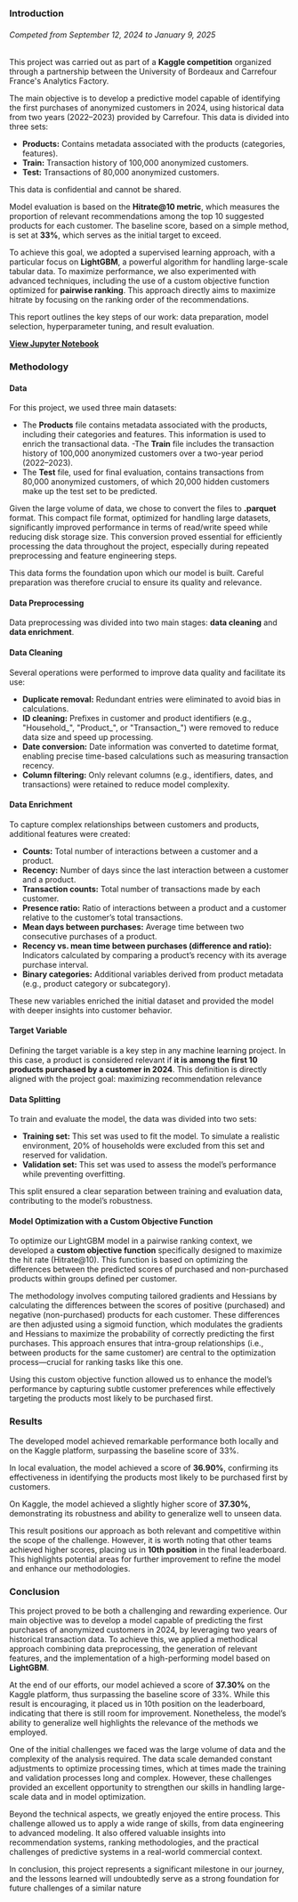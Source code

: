 ### Introduction
###### Competed from September 12, 2024 to January 9, 2025

This project was carried out as part of a **Kaggle competition** organized through a partnership between the University of Bordeaux and Carrefour France's Analytics Factory.

The main objective is to develop a predictive model capable of identifying the first purchases of anonymized customers in 2024, using historical data from two years (2022–2023) provided by Carrefour. This data is divided into three sets:
- **Products:** Contains metadata associated with the products (categories, features).
- **Train:** Transaction history of 100,000 anonymized customers.
- **Test:** Transactions of 80,000 anonymized customers.

This data is confidential and cannot be shared.

Model evaluation is based on the **Hitrate@10 metric**, which measures the proportion of relevant recommendations among the top 10 suggested products for each customer. The baseline score, based on a simple method, is set at **33%**, which serves as the initial target to exceed.

To achieve this goal, we adopted a supervised learning approach, with a particular focus on **LightGBM**, a powerful algorithm for handling large-scale tabular data. To maximize performance, we also experimented with advanced techniques, including the use of a custom objective function optimized for **pairwise ranking**. This approach directly aims to maximize hitrate by focusing on the ranking order of the recommendations.

This report outlines the key steps of our work: data preparation, model selection, hyperparameter tuning, and result evaluation.

[**View Jupyter Notebook**](https://colab.research.google.com/drive/17aUcZ25MyDEdB1FjVougNH7AkGmG9pYv#scrollTo=jn5IX_L8JPyw)


### Methodology

#### Data

For this project, we used three main datasets:
- The **Products** file contains metadata associated with the products, including their categories and features. This information is used to enrich the transactional data.
-The **Train** file includes the transaction history of 100,000 anonymized customers over a two-year period (2022–2023).
- The **Test** file, used for final evaluation, contains transactions from 80,000 anonymized customers, of which 20,000 hidden customers make up the test set to be predicted.

Given the large volume of data, we chose to convert the files to **.parquet** format. This compact file format, optimized for handling large datasets, significantly improved performance in terms of read/write speed while reducing disk storage size. This conversion proved essential for efficiently processing the data throughout the project, especially during repeated preprocessing and feature engineering steps.

This data forms the foundation upon which our model is built. Careful preparation was therefore crucial to ensure its quality and relevance.

#### Data Preprocessing

Data preprocessing was divided into two main stages: **data cleaning** and **data enrichment**.

#### Data Cleaning

Several operations were performed to improve data quality and facilitate its use:
- **Duplicate removal:** Redundant entries were eliminated to avoid bias in calculations.
- **ID cleaning:** Prefixes in customer and product identifiers (e.g., "Household_", "Product_", or "Transaction_") were removed to reduce data size and speed up processing.
- **Date conversion:** Date information was converted to datetime format, enabling precise time-based calculations such as measuring transaction recency.
- **Column filtering:** Only relevant columns (e.g., identifiers, dates, and transactions) were retained to reduce model complexity.

#### Data Enrichment

To capture complex relationships between customers and products, additional features were created:
- **Counts:** Total number of interactions between a customer and a product.
- **Recency:** Number of days since the last interaction between a customer and a product.
- **Transaction counts:** Total number of transactions made by each customer.
- **Presence ratio:** Ratio of interactions between a product and a customer relative to the customer’s total transactions.
- **Mean days between purchases:** Average time between two consecutive purchases of a product.
- **Recency vs. mean time between purchases (difference and ratio):** Indicators calculated by comparing a product’s recency with its average purchase interval.
- **Binary categories:** Additional variables derived from product metadata (e.g., product category or subcategory).

These new variables enriched the initial dataset and provided the model with deeper insights into customer behavior.

#### Target Variable

Defining the target variable is a key step in any machine learning project. In this case, a product is considered relevant if **it is among the first 10 products purchased by a customer in 2024**. This definition is directly aligned with the project goal: maximizing recommendation relevance

#### Data Splitting

To train and evaluate the model, the data was divided into two sets:
- **Training set:** This set was used to fit the model. To simulate a realistic environment, 20% of households were excluded from this set and reserved for validation.
- **Validation set:** This set was used to assess the model’s performance while preventing overfitting.

This split ensured a clear separation between training and evaluation data, contributing to the model’s robustness.

#### Model Optimization with a Custom Objective Function


To optimize our LightGBM model in a pairwise ranking context, we developed a **custom objective function** specifically designed to maximize the hit rate (Hitrate@10). This function is based on optimizing the differences between the predicted scores of purchased and non-purchased products within groups defined per customer.

The methodology involves computing tailored gradients and Hessians by calculating the differences between the scores of positive (purchased) and negative (non-purchased) products for each customer. These differences are then adjusted using a sigmoid function, which modulates the gradients and Hessians to maximize the probability of correctly predicting the first purchases. This approach ensures that intra-group relationships (i.e., between products for the same customer) are central to the optimization process—crucial for ranking tasks like this one.

Using this custom objective function allowed us to enhance the model’s performance by capturing subtle customer preferences while effectively targeting the products most likely to be purchased first.


### Results

The developed model achieved remarkable performance both locally and on the Kaggle platform, surpassing the baseline score of 33%.

In local evaluation, the model achieved a score of **36.90%**, confirming its effectiveness in identifying the products most likely to be purchased first by customers.

On Kaggle, the model achieved a slightly higher score of **37.30%**, demonstrating its robustness and ability to generalize well to unseen data.

This result positions our approach as both relevant and competitive within the scope of the challenge. However, it is worth noting that other teams achieved higher scores, placing us in **10th position** in the final leaderboard. This highlights potential areas for further improvement to refine the model and enhance our methodologies.


### Conclusion

This project proved to be both a challenging and rewarding experience. Our main objective was to develop a model capable of predicting the first purchases of anonymized customers in 2024, by leveraging two years of historical transaction data. To achieve this, we applied a methodical approach combining data preprocessing, the generation of relevant features, and the implementation of a high-performing model based on **LightGBM**.

At the end of our efforts, our model achieved a score of **37.30%** on the Kaggle platform, thus surpassing the baseline score of 33%. While this result is encouraging, it placed us in 10th position on the leaderboard, indicating that there is still room for improvement. Nonetheless, the model’s ability to generalize well highlights the relevance of the methods we employed.

One of the initial challenges we faced was the large volume of data and the complexity of the analysis required. The data scale demanded constant adjustments to optimize processing times, which at times made the training and validation processes long and complex. However, these challenges provided an excellent opportunity to strengthen our skills in handling large-scale data and in model optimization.

Beyond the technical aspects, we greatly enjoyed the entire process. This challenge allowed us to apply a wide range of skills, from data engineering to advanced modeling. It also offered valuable insights into recommendation systems, ranking methodologies, and the practical challenges of predictive systems in a real-world commercial context.

In conclusion, this project represents a significant milestone in our journey, and the lessons learned will undoubtedly serve as a strong foundation for future challenges of a similar nature
